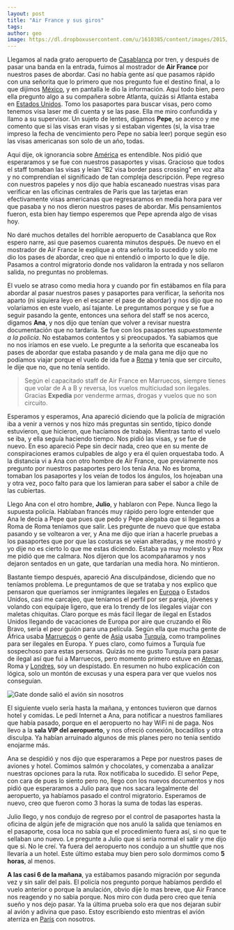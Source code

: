 ```yaml
---
layout: post
title: "Air France y sus giros"
tags: 
author: geo
image: https://dl.dropboxusercontent.com/u/1610385/content/images/2015/04/2015-01-05-17-32-38-1.jpg
---
```

Llegamos al nada grato aeropuerto de [Casablanca](/tag/casablanca) por tren, y después de pasar una banda en la entrada, fuimos al mostrador de **Air France** por nuestros pases de abordar. Casi no había gente así que pasamos rápido con una señorita que lo primero que nos pregunto fue el destino final, a lo que dijimos [México](/tag/mexico), y en pantalla le dio la información. Aquí todo bien, pero ella pregunto algo a su compañera sobre Atlanta, quizás si Atlanta estaba en [Estados Unidos](/tag/estados-unidos). Tomo los pasaportes para buscar  visas, pero como tenemos visa laser me di cuenta y se las pase. Ella me miro confundida y llamo a su supervisor. Un sujeto de lentes, digamos **Pepe**, se acerco y me comento que si las visas eran visas y si estaban vigentes (si, la visa trae impreso la fecha de vencimiento pero Pepe no sabia leer) porque según eso las visas americanas son solo de un año, todas. 

Aqui dije, ok ignorancia sobre [América](/tag/america) es entendible. Nos pidió que esperaramos y se fue con nuestros pasaportes y visas. Gracioso que todos el staff tomaban las visas y leian "B2 visa border pass crossing" en voz alta y no comprendían el significado de tan compleja descripción. Pepe regreso con nuestros papeles y nos dijo que había escaneado nuestras visas para verificar en las oficinas centrales de Paris que las tarjetas eran efectivamente visas americanas que regresaramos en media hora para ver que pasaba y no nos dieron nuestros pases de abordar. Mis pensamientos fueron, esta bien hay tiempo esperemos que Pepe aprenda algo de visas hoy. 

No daré muchos detalles del horrible aeropuerto de Casablanca que Rox espero narre, asi que pasemos cuarenta minutos después. De nuevo en el mostrador de Air France le explique a otra señorita lo sucedido y solo me dio los pases de abordar, creo que ni entendió o importo lo que le dije. Pasamos a control migratorio donde nos validaron la entrada y nos sellaron salida, no preguntas no problemas. 

El vuelo se atraso como media hora y cuando por fin estábamos en fila para abordar al pasar nuestros pases y pasaportes para verificar, la señorita nos aparto (ni siquiera leyo en el escaner el pase de abordar) y nos dijo que no volariamos en este vuelo, así tajante. Le preguntamos porque y se fue a seguir pasando la gente, entonces una señora del staff se nos acerco, digamos **Ana**, y nos dijo que tenían que volver a revisar nuestra documentación que no tardaría. Se fue con los pasaportes *supuestamente a la policía*. No estabamos contentos y si preocupados. Ya sabiamos que no nos iríamos en ese vuelo. Le pregunte a la señorita que escaneaba los pases de abordar que estaba pasando y de mala gana me dijo que no podíamos viajar porque el vuelo de ida fue a [Roma](/tag/roma) y tenía que ser circuito, le dije que no, que no tenía sentido. 

>Según el capacitado staff de Air France en Marruecos, siempre tienes que volar de  A a B y reversa, los vuelos multiciudad son ilegales. Gracias **Expedia** por venderme armas, drogas y vuelos que no son circuito. 

Esperamos y esperamos, Ana apareció diciendo que la policía de migración iba a venir a vernos y nos hizo más preguntas sin sentido, típico donde estuvieron, que hicieron, que hacíamos de trabajo. Mientras tanto el vuelo se iba, y ella seguía haciendo tiempo. Nos pidió las visas, y se fue de nuevo. En eso apareció Pepe sin decir nada, creo que en su mente de conspiraciones eramos culpables de algo y era él quien orquestaba todo. A la distancia vi a Ana con otro hombre de Air France, que previamente nos pregunto por nuestros pasaportes pero los tenía Ana. No es broma, tomaban los pasaportes y los veían de todos los ángulos, los hojeaban una y otra vez, poco falto para que los lamieran para saber el sabor a chile de las cubiertas. 

Llego Ana con el otro hombre, **Julio**, y hablaron con Pepe. Nunca llego la supuesta policía. Hablaban francés muy rápido pero logre entender que Ana le decía a Pepe que pues que pedo y Pepe alegaba que si llegamos a Roma de Roma teníamos que salir. Les pregunte de nuevo que que estaba pasando y se voltearon a ver, y Ana me dijo que irían a hacerle pruebas a los pasaportes que por que las costuras se veian alteradas, y me mostró y yo dije no es cierto lo que me estas diciendo. Estaba ya muy molesto y Rox me pidió que me calmara. Nos dijeron que los acompañaramos y nos dejaron sentados en un gate, que tardarían una media hora. No mintieron. 

Bastante tiempo después, apareció Ana disculpándose, diciendo que no teníamos problema. Le preguntamos de que se trataba y nos explico que pensaron que queríamos ser inmigrantes ilegales en [Europa](/tag/europa) o Estados Unidos, casi me carcajeo, que teníamos el perfil por ser pareja, jóvenes y volando con equipaje ligero, que era lo trendy de los ilegales viajar con maletas chiquitas. Claro porque es más fácil llegar de ilegal en Estados Unidos llegando de vacaciones de Europa por aire que cruzando el Río Bravo, sería el peor guión para una película. Según ella que mucha gente de África usaba [Marruecos](/tag/marruecos) o gente de [Asia](/tag/asia) usaba [Turquía](/tag/turquia), como trampolines para ser ilegales en Europa. Y pues claro, como fuimos a Turquía fue sospechoso para estas personas. Quizás no me gusto Turquía para pasar de ilegal así que fui a Marruecos, pero momento primero estuve en [Atenas](/tag/atenas), Roma y [Londres](/tag/londres), soy un despistado. En resumen no hubo explicación con lógica, solo un montón de excusas y una espera para ver que vuelos nos conseguían. 

![Gate donde salió el avión sin nosotros](https://dl.dropboxusercontent.com/u/1610385/content/images/2015/04/2015-01-05-17-32-38.jpg)

El siguiente vuelo sería hasta la mañana, y entonces tuvieron que darnos hotel y comidas. Le pedí Internet a Ana, para notificar a nuestros familiares que había pasado, porque en el aeropuerto no hay WiFi ni de paga. Nos llevo a la **sala VIP del aeropuerto**, y nos ofreció conexión, bocadillos y otra disculpa. Ya habían arruinado algunos de mis planes pero no tenia sentido enojarme más. 

Ana se despidió y nos dijo que esperaramos a Pepe por nuestros pases de aviones y hotel. Comimos salmón y chocolates, y comenzaba a analizar nuestras opciones para la ruta. Rox notificaba lo sucedido. El señor Pepe, con cara de pues lo siento pero no, llego con los nuevos documentos y nos pidió que esperaramos a Julio para que nos sacara legalmente del aeropuerto, ya habíamos pasado el control migratorio. Esperamos de nuevo, creo que fueron como 3 horas la suma de todas las esperas. 

Julio llego, y nos condujo de regreso por el control de pasaportes hasta la oficina de algún jefe de migración que nos anuló la salida que teníamos en el pasaporte, cosa loca no sabía que el procedimiento fuera así, si no que te sellaban uno nuevo. Le pregunte a Julio que si sería normal el salir y me dijo que si. No le creí. Ya fuera del aeropuerto nos condujo a un shuttle que nos llevaría a un hotel. Este último estaba muy bien pero solo dormimos como **5 horas**, al menos. 

**A las casi 6 de la mañana**, ya estábamos pasando migración por segunda vez y sin salir del país. El policía nos pregunto porque habíamos perdido el vuelo anterior o porque la anulación, obvio dije lo mas breve, que Air France nos reagendo y no sabia porque. Nos miro con duda pero creo que tenía sueño y nos dejo pasar. Ya la última prueba solo era que nos dejaran subir al avión y adivina que paso. Estoy escribiendo esto mientras el avión aterriza en [París](/tag/paris) con nosotros. 
